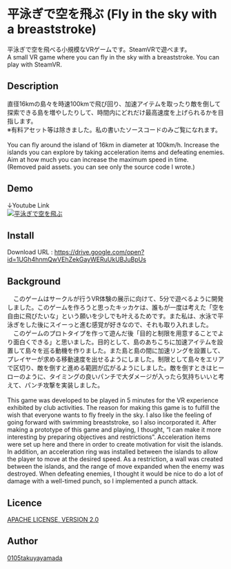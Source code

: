 # 平泳ぎで空を飛ぶ (Fly in the sky with a breaststroke)
平泳ぎで空を飛べる小規模なVRゲームです。SteamVRで遊べます。
<br>
A small VR game where you can fly in the sky with a breaststroke. You can play with SteamVR.

## Description
直径16kmの島々を時速100kmで飛び回り、加速アイテムを取ったり敵を倒して探索できる島を増やしたりして、時間内にどれだけ最高速度を上げられるかを目指します。
<br>
※有料アセット等は除きました。私の書いたソースコードのみご覧になれます。
<br><br>
You can fly around the island of 16km in diameter at 100km/h. Increase the islands you can explore by taking acceleration items and defeating enemies. Aim at how much you can increase the maximum speed in time.
<br>
(Removed paid assets. you can see only the source code I wrote.)

## Demo
↓Youtube Link
<br>
[![平泳ぎで空を飛ぶ](https://i.ytimg.com/vi/0Uim-85tqg8/hqdefault.jpg "平泳ぎで空を飛ぶ Youtubeリンク")](https://www.youtube.com/watch?v=0Uim-85tqg8&t=6s)

## Install
Download URL : https://drive.google.com/open?id=1UGh4hnmQwVEhZekGayWERuUkUBJuBpUs

## Background
　このゲームはサークルが行うVR体験の展示に向けて、5分で遊べるように開発しました。このゲームを作ろうと思ったキッカケは、誰もが一度は考えた「空を自由に飛びたいな」という願いを少しでも叶えるためです。また私は、水泳で平泳ぎをした後にスイーっと進む感覚が好きなので、それも取り入れました。
　このゲームのプロトタイプを作って遊んだ後「目的と制限を用意することでより面白くできる」と思いました。目的として、島のあちこちに加速アイテムを設置して島々を巡る動機を作りました。また島と島の間に加速リングを設置して、プレイヤーが求める移動速度を出せるようにしました。制限として島々をエリアで区切り、敵を倒すと進める範囲が広がるようにしました。敵を倒すときはヒーローのように、タイミングの良いパンチで大ダメージが入ったら気持ちいいと考えて、パンチ攻撃を実装しました。
 <br><br>
 This game was developed to be played in 5 minutes for the VR experience exhibited by club activities. The reason for making this game is to fulfill the wish that everyone wants to fly freely in the sky. I also like the feeling of going forward with swimming breaststroke, so I also incorporated it.
After making a prototype of this game and playing, I thought, “I can make it more interesting by preparing objectives and restrictions”. Acceleration items were set up here and there in order to create motivation for visit the islands. In addition, an acceleration ring was installed between the islands to allow the player to move at the desired speed. As a restriction, a wall was created between the islands, and the range of move expanded when the enemy was destroyed. When defeating enemies, I thought it would be nice to do a lot of damage with a well-timed punch, so I implemented a punch attack.

## Licence
[APACHE LICENSE, VERSION 2.0](http://www.apache.org/licenses/LICENSE-2.0)

## Author
[0105takuyayamada](https://github.com/0105takuyayamada)

